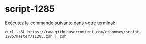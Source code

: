 # script-1285

Exécutez la commande suivante dans votre terminal:

`curl -sSL https://raw.githubusercontent.com/cthonney/script-1285/master/s1285.zsh | zsh`

